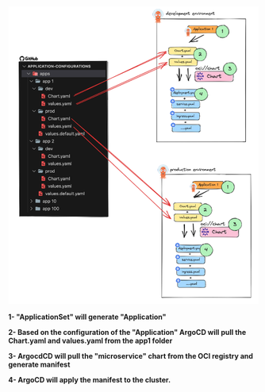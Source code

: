 <img src="./assets/flow.png"  alt="" />

**1- "ApplicationSet" will generate "Application"**

**2- Based on the configuration of the "Application" ArgoCD will pull the Chart.yaml and values.yaml from the app1 folder**

**3- ArgocdCD will pull the "microservice" chart from the OCI registry and generate manifest**

**4- ArgoCD will apply the manifest to the cluster.**
